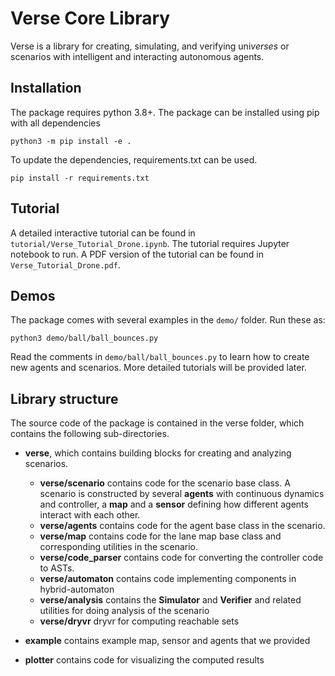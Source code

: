 # Verse Core Library

Verse is a library for creating, simulating, and verifying uni*verses* or scenarios with intelligent and interacting autonomous agents.  

## Installation
The package requires python 3.8+. The package can be installed using pip with all dependencies

```
python3 -m pip install -e .
```
To update the dependencies, requirements.txt can be used.

```
pip install -r requirements.txt
```

## Tutorial
A detailed interactive tutorial can be found in ```tutorial/Verse_Tutorial_Drone.ipynb```. The tutorial requires Jupyter notebook to run. A PDF version of the tutorial can be found in ```Verse_Tutorial_Drone.pdf```.

## Demos
The package comes with several examples in the  ```demo/``` folder. Run these as:

```
python3 demo/ball/ball_bounces.py 
```

Read the comments in ```demo/ball/ball_bounces.py``` to learn how to create new agents and scenarios. More detailed tutorials will be provided later.

## Library structure

The source code of the package is contained in the verse folder, which contains the following sub-directories.

- **verse**, which contains building blocks for creating and analyzing scenarios.
  
  - **verse/scenario** contains code for the scenario base class. A scenario is constructed by several **agents** with continuous dynamics and controller, a **map** and a **sensor** defining how different agents interact with each other.
  - **verse/agents** contains code for the agent base class in the scenario. 
  - **verse/map** contains code for the lane map base class and corresponding utilities in the scenario.
  - **verse/code_parser** contains code for converting the controller code to ASTs. 
  - **verse/automaton** contains code implementing components in hybrid-automaton
  - **verse/analysis** contains the **Simulator** and **Verifier** and related utilities for doing analysis of the scenario
  - **verse/dryvr** dryvr for computing reachable sets


- **example** contains example map, sensor and agents that we provided


- **plotter** contains code for visualizing the computed results
